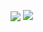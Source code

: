 <p>
    <img align="center" src="https://github-readme-stats.vercel.app/api?username=nanlong&show_icons=true&hide_title=true&hide_rank=true&hide=issues&count_private=false&disable_animations=true"/>
    <img align="top" src="https://github-readme-stats.vercel.app/api/top-langs/?username=nanlong&layout=compact&langs_count=4&hide=javascript,html,css"/>
</p>
